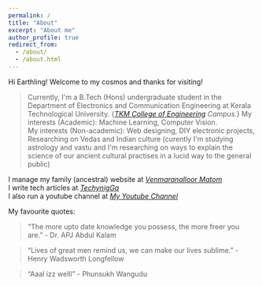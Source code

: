 ```yaml
---
permalink: /
title: "About"
excerpt: "About me"
author_profile: true
redirect_from: 
  - /about/
  - /about.html
---
```


Hi Earthling! Welcome to my cosmos and thanks for visiting!  

>Currently, I'm a B.Tech (Hons) undergraduate student in the Department of Electronics and Communication Engineering at Kerala Technological University. {_[TKM College of Engineering](https://en.wikipedia.org/wiki/Thangal_Kunju_Musaliar_College_of_Engineering) Campus._}
My interests (Academic): Machine Learning, Computer Vision.  
My interests (Non-academic): Web designing, DIY electronic projects, Researching on Vedas and Indian culture (curently I'm studying astrology and vastu and I'm researching on ways to explain the science of our ancient cultural practises in a lucid way to the general public)

I manage my family (ancestral) website at [_Venmaranalloor Matom_](http://www.vedicfarm.in)  
I write tech articles at [_TechynigGa_](http://www.techynig.ga)  
I also run a youtube channel at [_My Youtube Channel_](https://www.youtube.com/channel/UC5loeOXaEJqgJfLdVznb0xQ)
   
My favourite quotes:
>  “The more upto date knowledge you possess, the more freer you are.”
                                              - Dr. APJ Abdul Kalam
   
>  “Lives of great men remind us, we can make our lives sublime.”
                                        - Henry Wadsworth Longfellow
   
>  “Aaal izz welll”
                                                - Phunsukh Wangudu

